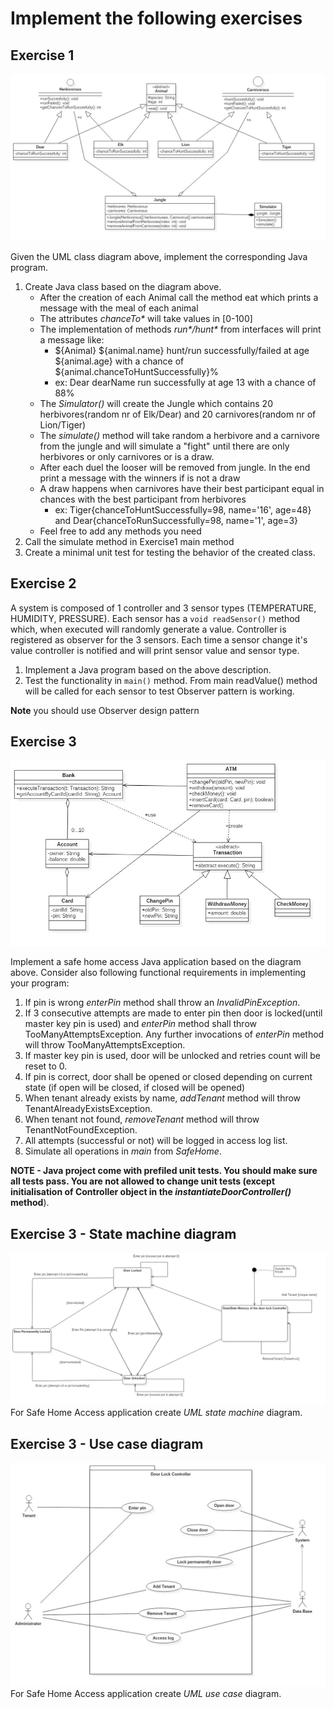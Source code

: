 # Implement the following exercises



## Exercise 1
![Exercise 5 image](docs/ex5.jpg)

Given the UML class diagram above, implement the corresponding Java program. 

1. Create Java class based on the diagram above. 
    * After the creation of each Animal call the method eat which prints a message with the meal of each animal
    * The attributes _chanceTo*_ will take values in [0-100]
    * The implementation of methods _run*/hunt*_ from interfaces will print a message like: 
        * ${Animal} ${animal.name} hunt/run successfully/failed at age ${animal.age} with a chance of  ${animal.chanceToHuntSuccessfully}%
        * ex: Dear dearName run successfully at age 13 with a chance of 88%
    * The _Simulator()_ will create the Jungle which contains 20 herbivores(random nr of Elk/Dear) and 20 carnivores(random nr of Lion/Tiger) 
    * The _simulate()_ method will take random a herbivore and a carnivore from the jungle and will simulate a "fight" until there are only herbivores or only carnivores or is a draw.
    * After each duel the looser will be removed from jungle. In the end print a message with the winners if is not a draw
    * A draw happens when carnivores have their best participant equal in chances with the best participant from herbivores
        * ex: Tiger{chanceToHuntSuccessfully=98, name='16', age=48} and Dear{chanceToRunSuccessfully=98, name='1', age=3}
    * Feel free to add any methods you need
2. Call the simulate method in Exercise1 main method
3. Create a minimal unit test for testing the behavior of the created class.

## Exercise 2
A system is composed of 1 controller and 3 sensor types (TEMPERATURE, HUMIDITY, PRESSURE). Each sensor has a `void readSensor()` method which, when executed will randomly generate a value. 
Controller is registered as observer for the 3 sensors. Each time a sensor change it's value controller is notified and will print sensor value and sensor type.  

1. Implement a Java program based on the above description.
2. Test the functionality in `main()` method. From main readValue() method will be called for each sensor to test Observer pattern is working.

**Note** you should use Observer design pattern  


## Exercise 3
![Exercise 1 image](docs/ex1.jpg)

Implement a safe home access Java application based on the diagram above. Consider also following functional requirements in implementing your program:
1. If pin is wrong _enterPin_ method shall throw an _InvalidPinException_.
2. If 3 consecutive attempts are made to enter pin then door is locked(until master key pin is used) and _enterPin_ method shall throw TooManyAttemptsException. Any further invocations of _enterPin_ method will throw TooManyAttemptsException.
3. If master key pin is used, door will be unlocked and retries count will be reset to 0. 
4. If pin is correct, door shall be opened or closed depending on current state (if open will be closed, if closed will be opened)
5. When tenant already exists by name, _addTenant_ method will throw TenantAlreadyExistsException.
6. When tenant not found, _removeTenant_ method will throw TenantNotFoundException. 
7. All attempts (successful or not) will be logged in access log list.
8. Simulate all operations in _main_ from _SafeHome_.

**NOTE - Java project come with prefiled unit tests. You should make sure all tests pass. You are not allowed to change unit tests (except initialisation of Controller object in the _instantiateDoorController()_ method**).

## Exercise 3 - State machine diagram
![Exercise 1 image](docs/StatechartDiagram1.jpg)
For Safe Home Access application create _UML state machine_ diagram.  

## Exercise 3 - Use case diagram
![Exercise 1 image](docs/UseCaseDiagram.jpg)
For Safe Home Access application create _UML use case_ diagram. 


